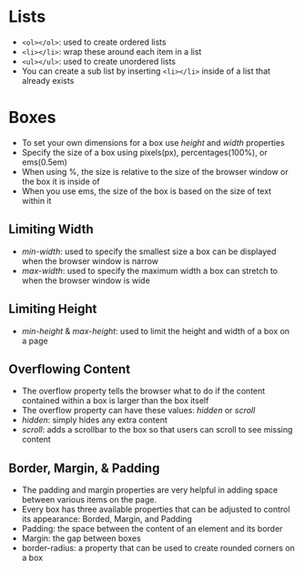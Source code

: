 # Lists

- `<ol></ol>`: used to create ordered lists
- `<li></li>`: wrap these around each item in a list
- `<ul></ul>`: used to create unordered lists
- You can create a sub list by inserting `<li></li>` inside of a list that already exists

# Boxes

- To set your own dimensions for a box use *height* and *width* properties
- Specify the size of a box using pixels(px), percentages(100%), or ems(0.5em)
- When using %, the size is relative to the size of the browser window or the box it is inside of
- When you use ems, the size of the box is based on the size of text within it

## Limiting Width ##

- *min-width*: used to specify the smallest size a box can be displayed when the browser window is narrow
- *max-width*: used to specify the maximum width a box can stretch to when the browser window is wide

## Limiting Height ##

- *min-height* & *max-height*: used to limit the height and width of a box on a page

## Overflowing Content ##

- The overflow property tells the browser what to do if the content contained within a box is larger than the box itself
- The overflow property can have these values: *hidden* or *scroll*
- *hidden*: simply hides any extra content
- *scroll*: adds a scrollbar to the box so that users can scroll to see missing content

## Border, Margin, & Padding

- The padding and margin properties are very helpful in adding space between various items on the page.
- Every box has three available properties that can be adjusted to control its appearance: Borded, Margin, and Padding
- Padding: the space between the content of an element and its border
- Margin: the gap between boxes
- border-radius: a property that can be used to create rounded corners on a box

